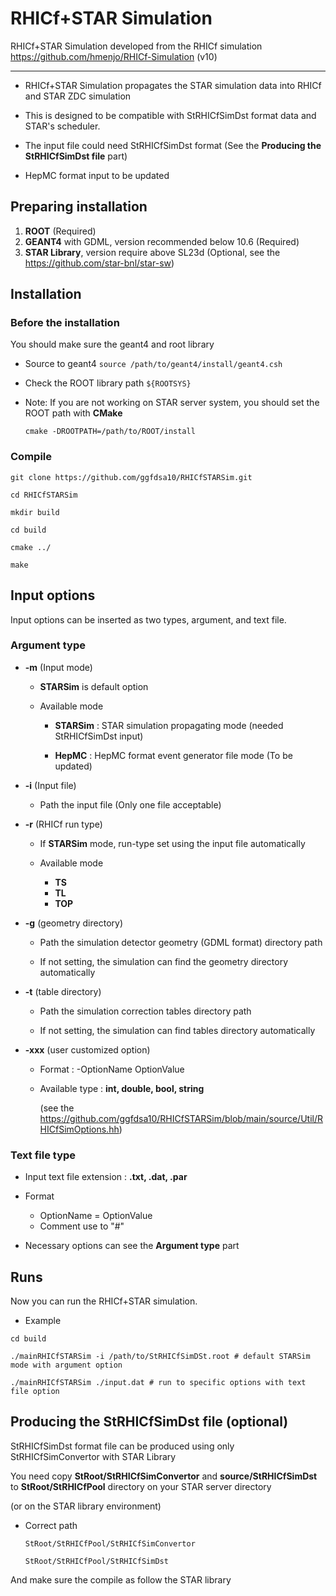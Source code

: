 # RHICf+STAR Simulation
RHICf+STAR Simulation developed from the RHICf simulation <https://github.com/hmenjo/RHICf-Simulation> (v10)

---

* RHICf+STAR Simulation propagates the STAR simulation data into RHICf and STAR ZDC simulation

* This is designed to be compatible with StRHICfSimDst format data and STAR's scheduler.

* The input file could need StRHICfSimDst format (See the **Producing the StRHICfSimDst file** part)

* HepMC format input to be updated

## Preparing installation

1. **ROOT** (Required)
2. **GEANT4** with GDML, version recommended below 10.6 (Required)
3. **STAR Library**, version require above SL23d (Optional, see the <https://github.com/star-bnl/star-sw>)

## Installation
### Before the installation

You should make sure the geant4 and root library

* Source to geant4 `source /path/to/geant4/install/geant4.csh`

* Check the ROOT library path `${ROOTSYS}`

* Note: If you are not working on STAR server system, you should set the ROOT path with **CMake**
    
  `cmake -DROOTPATH=/path/to/ROOT/install`

### Compile

```
git clone https://github.com/ggfdsa10/RHICfSTARSim.git

cd RHICfSTARSim

mkdir build

cd build

cmake ../

make 

```

## Input options
Input options can be inserted as two types, argument, and text file.

### Argument type

* **-m** (Input mode)

    * **STARSim** is default option 

    * Available mode

        * **STARSim** : STAR simulation propagating mode (needed StRHICfSimDst input)

        * **HepMC** : HepMC format event generator file mode (To be updated)

* **-i** (Input file)

    * Path the input file (Only one file acceptable)

* **-r** (RHICf run type)

    * If **STARSim** mode, run-type set using the input file automatically 

    * Available mode

        * **TS** 
        * **TL**
        * **TOP**

* **-g** (geometry directory)

    * Path the simulation detector geometry (GDML format) directory path

    * If not setting, the simulation can find the geometry directory automatically

* **-t** (table directory)

    * Path the simulation correction tables directory path

    * If not setting, the simulation can find tables directory automatically

* **-xxx** (user customized option)

    * Format : -OptionName OptionValue 

    * Available type : **int, double, bool, string**
      
      (see the <https://github.com/ggfdsa10/RHICfSTARSim/blob/main/source/Util/RHICfSimOptions.hh>)

### Text file type

* Input text file extension : **.txt, .dat, .par**

* Format
   * OptionName = OptionValue
   * Comment use to "#"
    
* Necessary options can see the **Argument type** part

## Runs
Now you can run the RHICf+STAR simulation.

* Example
  
```
cd build 

./mainRHICfSTARSim -i /path/to/StRHICfSimDSt.root # default STARSim mode with argument option

./mainRHICfSTARSim ./input.dat # run to specific options with text file option

```

## Producing the StRHICfSimDst file (optional)
StRHICfSimDst format file can be produced using only StRHICfSimConvertor with STAR Library

You need copy **StRoot/StRHICfSimConvertor** and **source/StRHICfSimDst** to **StRoot/StRHICfPool** directory on your STAR server directory 

(or on the STAR library environment)

* Correct path
  
  `StRoot/StRHICfPool/StRHICfSimConvertor`
  
  `StRoot/StRHICfPool/StRHICfSimDst`

And make sure the compile as follow the STAR library

